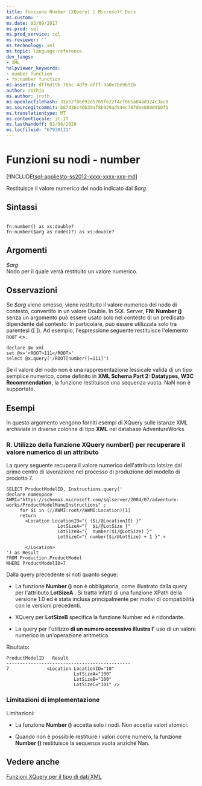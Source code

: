 ```yaml
---
title: Funzione Number (XQuery) | Microsoft Docs
ms.custom: ''
ms.date: 03/09/2017
ms.prod: sql
ms.prod_service: sql
ms.reviewer: ''
ms.technology: xml
ms.topic: language-reference
dev_langs:
- XML
helpviewer_keywords:
- number function
- fn:number function
ms.assetid: dff6d19b-765c-4df9-afff-9a0e7be9b91b
author: rothja
ms.author: jroth
ms.openlocfilehash: 31a52f86692d5769fe22f4cf0b5a04ad324c3ac0
ms.sourcegitcommit: b87d36c46b39af8b929ad94ec707dee8800950f5
ms.translationtype: MT
ms.contentlocale: it-IT
ms.lasthandoff: 02/08/2020
ms.locfileid: "67930111"
---
```

# <a name="functions-on-nodes---number"></a>Funzioni su nodi - number
[!INCLUDE[tsql-appliesto-ss2012-xxxx-xxxx-xxx-md](../includes/tsql-appliesto-ss2012-xxxx-xxxx-xxx-md.md)]

  Restituisce il valore numerico del nodo indicato dal *$arg*.  
  
## <a name="syntax"></a>Sintassi  
  
```  
  
fn:number() as xs:double?   
fn:number($arg as node()?) as xs:double?  
```  
  
## <a name="arguments"></a>Argomenti  
 *$arg*  
 Nodo per il quale verrà restituito un valore numerico.  
  
## <a name="remarks"></a>Osservazioni  
 Se *$arg* viene omesso, viene restituito il valore numerico del nodo di contesto, convertito in un valore Double. In SQL Server, **FN: Number ()** senza un argomento può essere usato solo nel contesto di un predicato dipendente dal contesto. In particolare, può essere utilizzata solo tra parentesi ([ ]). Ad esempio, l'espressione seguente restituisce l'elemento `ROOT` <>.  
  
```  
declare @x xml  
set @x='<ROOT>111</ROOT>'  
select @x.query('/ROOT[number()=111]')  
```  
  
 Se il valore del nodo non è una rappresentazione lessicale valida di un tipo semplice numerico, come definito in **XML Schema Part 2: Datatypes, W3C Recommendation**, la funzione restituisce una sequenza vuota. NaN non è supportato.  
  
## <a name="examples"></a>Esempi  
 In questo argomento vengono forniti esempi di XQuery sulle istanze XML archiviate in diverse colonne di tipo **XML** nel database AdventureWorks.  
  
### <a name="a-using-the-number-xquery-function-to-retrieve-the-numeric-value-of-an-attribute"></a>R. Utilizzo della funzione XQuery number() per recuperare il valore numerico di un attributo  
 La query seguente recupera il valore numerico dell'attributo lotsize dal primo centro di lavorazione nel processo di produzione del modello di prodotto 7.  
  
```  
SELECT ProductModelID, Instructions.query('  
declare namespace AWMI="https://schemas.microsoft.com/sqlserver/2004/07/adventure-works/ProductModelManuInstructions" ;  
     for $i in (//AWMI:root//AWMI:Location)[1]  
     return   
       <Location LocationID="{ ($i/@LocationID) }"   
                   LotSizeA="{  $i/@LotSize }"  
                   LotSizeB="{  number($i/@LotSize) }"  
                   LotSizeC="{ number($i/@LotSize) + 1 }" >  
  
       </Location>  
') as Result  
FROM Production.ProductModel  
WHERE ProductModelID=7  
```  
  
 Dalla query precedente si noti quanto segue:  
  
-   La funzione **Number ()** non è obbligatoria, come illustrato dalla query per l'attributo **LotSizeA** . Si tratta infatti di una funzione XPath della versione 1.0 ed è stata inclusa principalmente per motivi di compatibilità con le versioni precedenti.  
  
-   XQuery per **LotSizeB** specifica la funzione Number ed è ridondante.  
  
-   La query per l'utilizzo **di un numero eccessivo illustra l'** uso di un valore numerico in un'operazione aritmetica.  
  
 Risultato:  
  
```  
ProductModelID   Result  
----------------------------------------------  
7              <Location LocationID="10"   
                         LotSizeA="100"   
                         LotSizeB="100"   
                         LotSizeC="101" />  
```  
  
### <a name="implementation-limitations"></a>Limitazioni di implementazione  
 Limitazioni:  
  
-   La funzione **Number ()** accetta solo i nodi. Non accetta valori atomici.  
  
-   Quando non è possibile restituire i valori come numero, la funzione **Number ()** restituisce la sequenza vuota anziché Nan.  
  
## <a name="see-also"></a>Vedere anche  
 [Funzioni XQuery per il tipo di dati XML](../xquery/xquery-functions-against-the-xml-data-type.md)  
  
  
